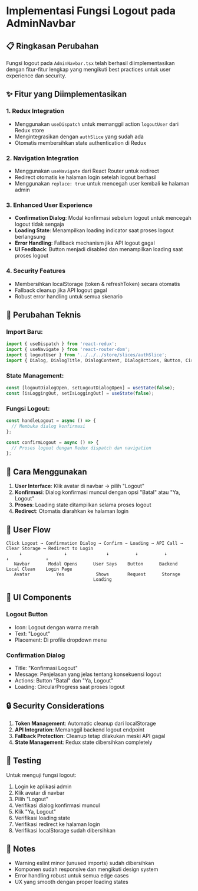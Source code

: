 # Implementasi Fungsi Logout pada AdminNavbar

## 📋 Ringkasan Perubahan

Fungsi logout pada `AdminNavbar.tsx` telah berhasil diimplementasikan dengan fitur-fitur lengkap yang mengikuti best practices untuk user experience dan security.

## ✨ Fitur yang Diimplementasikan

### 1. **Redux Integration**
- Menggunakan `useDispatch` untuk memanggil action `logoutUser` dari Redux store
- Mengintegrasikan dengan `authSlice` yang sudah ada
- Otomatis membersihkan state authentication di Redux

### 2. **Navigation Integration**
- Menggunakan `useNavigate` dari React Router untuk redirect
- Redirect otomatis ke halaman login setelah logout berhasil
- Menggunakan `replace: true` untuk mencegah user kembali ke halaman admin

### 3. **Enhanced User Experience**
- **Confirmation Dialog**: Modal konfirmasi sebelum logout untuk mencegah logout tidak sengaja
- **Loading State**: Menampilkan loading indicator saat proses logout berlangsung
- **Error Handling**: Fallback mechanism jika API logout gagal
- **UI Feedback**: Button menjadi disabled dan menampilkan loading saat proses logout

### 4. **Security Features**
- Membersihkan localStorage (token & refreshToken) secara otomatis
- Fallback cleanup jika API logout gagal
- Robust error handling untuk semua skenario

## 🔧 Perubahan Teknis

### Import Baru:
```typescript
import { useDispatch } from 'react-redux';
import { useNavigate } from 'react-router-dom';
import { logoutUser } from '../../../store/slices/authSlice';
import { Dialog, DialogTitle, DialogContent, DialogActions, Button, CircularProgress } from '@mui/material';
```

### State Management:
```typescript
const [logoutDialogOpen, setLogoutDialogOpen] = useState(false);
const [isLoggingOut, setIsLoggingOut] = useState(false);
```

### Fungsi Logout:
```typescript
const handleLogout = async () => {
  // Membuka dialog konfirmasi
};

const confirmLogout = async () => {
  // Proses logout dengan Redux dispatch dan navigation
};
```

## 🚀 Cara Menggunakan

1. **User Interface**: Klik avatar di navbar → pilih "Logout"
2. **Konfirmasi**: Dialog konfirmasi muncul dengan opsi "Batal" atau "Ya, Logout"
3. **Proses**: Loading state ditampilkan selama proses logout
4. **Redirect**: Otomatis diarahkan ke halaman login

## 🎯 User Flow

```
Click Logout → Confirmation Dialog → Confirm → Loading → API Call → Clear Storage → Redirect to Login
     ↓                ↓               ↓          ↓          ↓              ↓              ↓
   Navbar       Modal Opens      User Says    Button      Backend     Local Clean    Login Page
   Avatar          Yes            Shows       Request      Storage       
                                 Loading
```

## 📱 UI Components

### Logout Button
- Icon: Logout dengan warna merah
- Text: "Logout" 
- Placement: Di profile dropdown menu

### Confirmation Dialog
- Title: "Konfirmasi Logout"
- Message: Penjelasan yang jelas tentang konsekuensi logout
- Actions: Button "Batal" dan "Ya, Logout"
- Loading: CircularProgress saat proses logout

## 🔒 Security Considerations

1. **Token Management**: Automatic cleanup dari localStorage
2. **API Integration**: Memanggil backend logout endpoint
3. **Fallback Protection**: Cleanup tetap dilakukan meski API gagal
4. **State Management**: Redux state dibersihkan completely

## 🧪 Testing

Untuk menguji fungsi logout:

1. Login ke aplikasi admin
2. Klik avatar di navbar
3. Pilih "Logout"
4. Verifikasi dialog konfirmasi muncul
5. Klik "Ya, Logout"
6. Verifikasi loading state
7. Verifikasi redirect ke halaman login
8. Verifikasi localStorage sudah dibersihkan

## 📝 Notes

- Warning eslint minor (unused imports) sudah dibersihkan
- Komponen sudah responsive dan mengikuti design system
- Error handling robust untuk semua edge cases
- UX yang smooth dengan proper loading states
